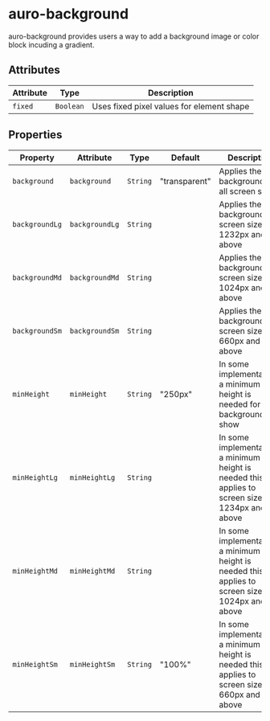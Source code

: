 # auro-background

auro-background provides users a way to add a background image or color block incuding a gradient.

## Attributes

| Attribute | Type      | Description                               |
|-----------|-----------|-------------------------------------------|
| `fixed`   | `Boolean` | Uses fixed pixel values for element shape |

## Properties

| Property       | Attribute      | Type     | Default       | Description                                      |
|----------------|----------------|----------|---------------|--------------------------------------------------|
| `background`   | `background`   | `String` | "transparent" | Applies the css background to all screen sizes   |
| `backgroundLg` | `backgroundLg` | `String` |               | Applies the css background screen sizes 1232px and above |
| `backgroundMd` | `backgroundMd` | `String` |               | Applies the css background to screen sizes 1024px and above |
| `backgroundSm` | `backgroundSm` | `String` |               | Applies the css background to screen sizes 660px and above |
| `minHeight`    | `minHeight`    | `String` | "250px"       | In some implementations a minimum height is needed for the background to show |
| `minHeightLg`  | `minHeightLg`  | `String` |               | In some implementations a minimum height is needed this applies to screen sizes 1234px and above |
| `minHeightMd`  | `minHeightMd`  | `String` |               | In some implementations a minimum height is needed this applies to screen sizes 1024px and above |
| `minHeightSm`  | `minHeightSm`  | `String` | "100%"        | In some implementations a minimum height is needed this applies to screen sizes 660px and above |
